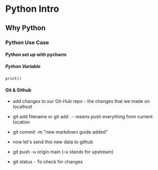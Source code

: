 # Python Intro
## Why Python
### Python Use Case
#### Python set up with pycharm
##### Python Variable

```commandline
print()
```

#### Git & Github

- add changes to our Git-Hub repo - the changes that we made on localhost

- git add filename or git add . - means push everything from current location
- git commit -m "new markdown guide added"
- now let's send this new data to github
- git push -u origin main (-u stands for upstream)
- git status - To check for changes